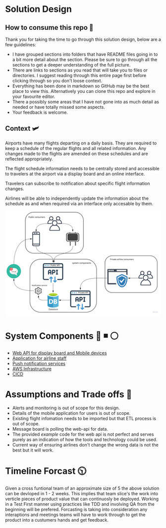 
# Solution Design 

## How to consume this repo 📖
Thank you for taking the time to go through this solution design, below are a few guidelines:
* I have grouped sections into folders that have README files going in to a bit more detail about the section. Please be sure to go through all the sections to get a deeper understanding of the full picture.
* There are links to sections as you read that will take you to files or directories. I suggest reading through this entire page first before clicking through so you don't loose context. 
* Everything has been done in markdown so GitHub may be the best place to view this. Alternatively you can clone this repo and explore in your favourite editor.
* There a possibly some areas that I have not gone into as much detail as needed  or have totally missed some aspects.
* Your feedback is welcome.


## Context :small_airplane:
Airports have many flights departing on a daily basis. They are required to keep a schedule of the regular flights and all related information. Any changes made to the flights are amended on these schedules and are reflected appropriately. 

The flight schedule information needs to be centrally stored and accessible to travelers at the airport via a display board and an online interface.

Travelers can subscribe to notification about specific flight information changes.

Airlines will be able to independently update the information about the schedule as and when required via an interface only accesable by them.

![high-level-context](high-level-context.jpg)

# System Components 🔺 :black_medium_small_square: ⚪️

* [Web API for display board and Mobile devices](web-api/README.md)
* [Application for airline staff](airline-application/README.md)
* [Push notification services](push-notification-service/README.md)
* [AWS Infrastructure](aws-infrastructure/README.md)
* [CICD](cicd/README.md)

# Assumptions and Trade offs 🤔
* Alerts and monitoring is out of scope for this design.
* Details of the mobile application for users is out of scope.
* Existing flight infomation needs to be imported but that ETL process is out of scope.
* Message board is polling the web-api for data. 
* The provided *example*  code for the web api is not perfect and serves purely as an indication of how the tools and technology could be used.
* Current way of ensuring airlines don't change the wrong data is not the best but it will work. 

# Timeline Forcast 🕥
 
 Given a cross funtional team of an approximate size of 5 the above solution can be devloped in 1 - 2 weeks. This implies that team slice's the work into verticle pieces of product value that can continuosly be deployed. Working in a Test First manner using practices like TDD and involving QA from the beginning will be prefered.  Forcasting is taking into consideration any interaptions and meetings teams will have to work through to get the product into a custumers hands and get feedback. 

